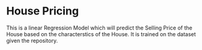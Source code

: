 # House Pricing

This is a linear Regression Model which will predict the Selling Price of the House based on the characterstics of the House.
It is trained on the dataset given the repository.
